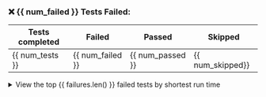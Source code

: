 ### :x: {{ num_failed }} Tests Failed:
| Tests completed | Failed | Passed | Skipped |
|---|---|---|---|
| {{ num_tests }} | {{ num_failed }} | {{ num_passed }} | {{ num_skipped}} |
<details><summary>View the top {{ failures.len() }} failed tests by shortest run time</summary>
{% for failure in failures %}
> 
> ```
> {{ failure.test_name }}
> ```
> 
> <details><summary>Stack Traces | {{ failure.duration }}s run time</summary>
> 
> > {{ failure.backticks }}{% for stack_trace_line in failure.stack_trace %}
> > {{ stack_trace_line }}{% endfor %}
> > {{ failure.backticks }}{% match failure.build_url %}{% when Some with (build_url) %}
> > [View]({{ build_url }}) the CI Build{% when None %}{% endmatch %}
> 
> </details>

{% endfor %}